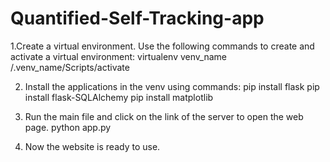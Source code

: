 # Quantified-Self-Tracking-app
1.Create a virtual environment.
Use the following commands to create and activate a virtual environment:
   virtualenv venv_name
   /.venv_name/Scripts/activate

2. Install the applications in the venv using commands:
    pip install flask
    pip install flask-SQLAlchemy
    pip install matplotlib

3. Run the main file and click on the link of the server to open the web page.
    python app.py

4. Now the website is ready to use.
